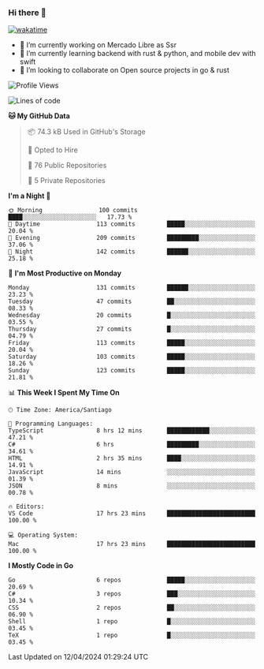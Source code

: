 ### Hi there 👋

[![wakatime](https://wakatime.com/badge/user/330beacb-fb27-4e32-bc38-f8f521bcf832.svg)](https://wakatime.com/@330beacb-fb27-4e32-bc38-f8f521bcf832)

- 🔭 I’m currently working on Mercado Libre as Ssr
- 🌱 I’m currently learning backend with rust & python, and mobile dev with swift
- 👯 I’m looking to collaborate on Open source projects in go & rust

<!--START_SECTION:waka-->
![Profile Views](http://img.shields.io/badge/Profile%20Views-0-blue)

![Lines of code](https://img.shields.io/badge/From%20Hello%20World%20I%27ve%20Written-3.6%20million%20lines%20of%20code-blue)

**🐱 My GitHub Data** 

> 📦 74.3 kB Used in GitHub's Storage 
 > 
> 💼 Opted to Hire
 > 
> 📜 76 Public Repositories 
 > 
> 🔑 5 Private Repositories 
 > 
**I'm a Night 🦉** 

```text
🌞 Morning                100 commits         ████░░░░░░░░░░░░░░░░░░░░░   17.73 % 
🌆 Daytime                113 commits         █████░░░░░░░░░░░░░░░░░░░░   20.04 % 
🌃 Evening                209 commits         █████████░░░░░░░░░░░░░░░░   37.06 % 
🌙 Night                  142 commits         ██████░░░░░░░░░░░░░░░░░░░   25.18 % 
```
📅 **I'm Most Productive on Monday** 

```text
Monday                   131 commits         ██████░░░░░░░░░░░░░░░░░░░   23.23 % 
Tuesday                  47 commits          ██░░░░░░░░░░░░░░░░░░░░░░░   08.33 % 
Wednesday                20 commits          █░░░░░░░░░░░░░░░░░░░░░░░░   03.55 % 
Thursday                 27 commits          █░░░░░░░░░░░░░░░░░░░░░░░░   04.79 % 
Friday                   113 commits         █████░░░░░░░░░░░░░░░░░░░░   20.04 % 
Saturday                 103 commits         █████░░░░░░░░░░░░░░░░░░░░   18.26 % 
Sunday                   123 commits         █████░░░░░░░░░░░░░░░░░░░░   21.81 % 
```


📊 **This Week I Spent My Time On** 

```text
🕑︎ Time Zone: America/Santiago

💬 Programming Languages: 
TypeScript               8 hrs 12 mins       ████████████░░░░░░░░░░░░░   47.21 % 
C#                       6 hrs               █████████░░░░░░░░░░░░░░░░   34.61 % 
HTML                     2 hrs 35 mins       ████░░░░░░░░░░░░░░░░░░░░░   14.91 % 
JavaScript               14 mins             ░░░░░░░░░░░░░░░░░░░░░░░░░   01.39 % 
JSON                     8 mins              ░░░░░░░░░░░░░░░░░░░░░░░░░   00.78 % 

🔥 Editors: 
VS Code                  17 hrs 23 mins      █████████████████████████   100.00 % 

💻 Operating System: 
Mac                      17 hrs 23 mins      █████████████████████████   100.00 % 
```

**I Mostly Code in Go** 

```text
Go                       6 repos             █████░░░░░░░░░░░░░░░░░░░░   20.69 % 
C#                       3 repos             ███░░░░░░░░░░░░░░░░░░░░░░   10.34 % 
CSS                      2 repos             ██░░░░░░░░░░░░░░░░░░░░░░░   06.90 % 
Shell                    1 repo              █░░░░░░░░░░░░░░░░░░░░░░░░   03.45 % 
TeX                      1 repo              █░░░░░░░░░░░░░░░░░░░░░░░░   03.45 % 
```




 Last Updated on 12/04/2024 01:29:24 UTC
<!--END_SECTION:waka-->
